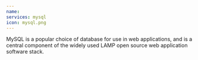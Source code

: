 ```yaml
---
name: 
services: mysql
icon: mysql.png
---
```


MySQL is a popular choice of database for use in web applications, and is a central component of the widely used LAMP open source web application software stack.